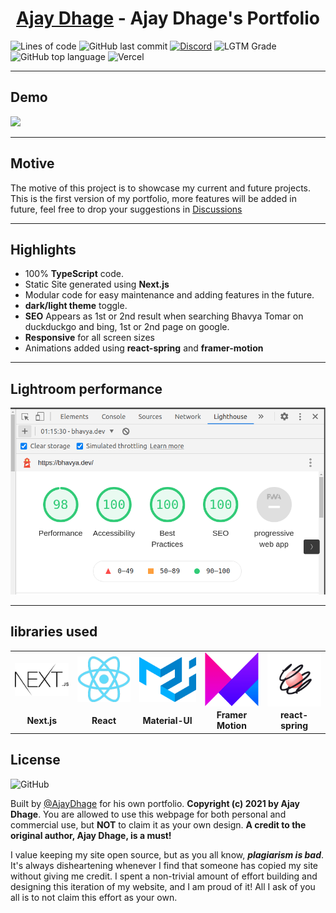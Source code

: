 <h1 align="center"><a href="https://bhavya.dev">Ajay Dhage</a> - Ajay Dhage's Portfolio</h1>

![Lines of code](https://img.shields.io/tokei/lines/github/BhavyaCodes/portfolio?style=flat-square) ![GitHub last commit](https://img.shields.io/github/last-commit/BhavyaCodes/portfolio?style=flat-square&logo=github) <a href="https://discord.gg/az7Au3ZDGW">![Discord](https://img.shields.io/discord/686069011481362462?logo=discord&style=flat-square)</a> ![LGTM Grade](https://img.shields.io/lgtm/grade/javascript/github/BhavyaCodes/portfolio?logo=LGTM&style=flat-square) ![GitHub top language](https://img.shields.io/github/languages/top/BhavyaCodes/portfolio?logo=typescript&logoColor=white&style=flat-square) ![Vercel](https://therealsujitk-vercel-badge.vercel.app/?style=flat-square&app=portfolio-git-main-juggernaut9)

---

<h2>Demo</h2>
<img src="/.github/portfolio.gif">

---

## Motive

The motive of this project is to showcase my current and future projects. This is the first version of my portfolio, more features will be added in future, feel free to drop your suggestions in <a href="https://github.com/BhavyaCodes/portfolio/discussions">Discussions</a>

---

## Highlights

- 100% **TypeScript** code.
- Static Site generated using **Next.js**
- Modular code for easy maintenance and adding features in the future.
- **dark/light theme** toggle.
- **SEO** Appears as 1st or 2nd result when searching Bhavya Tomar on duckduckgo and bing, 1st or 2nd page on google.
- **Responsive** for all screen sizes
- Animations added using **react-spring** and **framer-motion**

---

## Lightroom performance

<img src="/public/project/portfolio/main.png" alt="lighthouse performance">

---

<h2>libraries used</h2>

<table>
  <tr>
    <td align="center"> <img align="center" src="/public/assets/icons/nextjs.svg" alt="nextjs logo" width="100" /></td>
		<td align="center"> <img align="center" src="/public/assets/icons/react.png" alt="react logo" width="100" /></td>
		<td align="center"> <img align="center" src="/public/assets/icons/materialui.svg" alt="material-ui logo" width="100" /></td>
		<td align="center"> <img align="center" src="/public/assets/icons/framer.png" alt="framer-motion logo" width="100" /></td>
		<td align="center"> <img align="center" src="/public/assets/icons/react-spring.svg" alt="react-spring logo" width="100" /></td>
  </tr> 
   <tr>
      <td align="center"><b> Next.js </b></td>
			<td align="center"><b> React </b></td>
			<td align="center"><b> Material-UI </b></td>
			<td align="center"><b> Framer Motion </b></td>
			<td align="center"><b> react-spring </b></td>
  </tr>
</table>

<h2>License</h2>

![GitHub](https://img.shields.io/github/license/BhavyaCodes/portfolio?style=for-the-badge)

Built by <a href="https://github.com/githunajaydhage">@AjayDhage</a> for his own portfolio. **Copyright (c) 2021 by Ajay Dhage**. You are allowed to use this webpage for both personal and commercial use, but **NOT** to claim it as your own design. **A credit to the original author, Ajay Dhage, is a must!**

I value keeping my site open source, but as you all know, _**plagiarism is bad**_. It's always disheartening whenever I find that someone has copied my site without giving me credit. I spent a non-trivial amount of effort building and designing this iteration of my website, and I am proud of it! All I ask of you all is to not claim this effort as your own.

<!-- # TypeScript Next.js example

This is a really simple project that shows the usage of Next.js with TypeScript.

## Deploy your own

Deploy the example using [Vercel](https://vercel.com?utm_source=github&utm_medium=readme&utm_campaign=next-example):

[![Deploy with Vercel](https://vercel.com/button)](https://vercel.com/new/git/external?repository-url=https://github.com/vercel/next.js/tree/canary/examples/with-typescript&project-name=with-typescript&repository-name=with-typescript)

## How to use it?

Execute [`create-next-app`](https://github.com/vercel/next.js/tree/canary/packages/create-next-app) with [npm](https://docs.npmjs.com/cli/init) or [Yarn](https://yarnpkg.com/lang/en/docs/cli/create/) to bootstrap the example:

```bash
npx create-next-app --example with-typescript with-typescript-app
# or
yarn create next-app --example with-typescript with-typescript-app
```

Deploy it to the cloud with [Vercel](https://vercel.com/new?utm_source=github&utm_medium=readme&utm_campaign=next-example) ([Documentation](https://nextjs.org/docs/deployment)).

## Notes

This example shows how to integrate the TypeScript type system into Next.js. Since TypeScript is supported out of the box with Next.js, all we have to do is to install TypeScript.

```
npm install --save-dev typescript
```

To enable TypeScript's features, we install the type declarations for React and Node.

```
npm install --save-dev @types/react @types/react-dom @types/node
```

When we run `next dev` the next time, Next.js will start looking for any `.ts` or `.tsx` files in our project and builds it. It even automatically creates a `tsconfig.json` file for our project with the recommended settings.

Next.js has built-in TypeScript declarations, so we'll get autocompletion for Next.js' modules straight away.

A `type-check` script is also added to `package.json`, which runs TypeScript's `tsc` CLI in `noEmit` mode to run type-checking separately. You can then include this, for example, in your `test` scripts. -->
